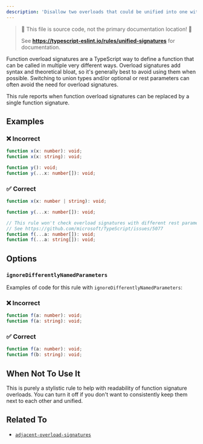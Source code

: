 ```yaml
---
description: 'Disallow two overloads that could be unified into one with a union or an optional/rest parameter.'
---
```


> 🛑 This file is source code, not the primary documentation location! 🛑
>
> See **https://typescript-eslint.io/rules/unified-signatures** for documentation.

Function overload signatures are a TypeScript way to define a function that can be called in multiple very different ways.
Overload signatures add syntax and theoretical bloat, so it's generally best to avoid using them when possible.
Switching to union types and/or optional or rest parameters can often avoid the need for overload signatures.

This rule reports when function overload signatures can be replaced by a single function signature.

## Examples

<!--tabs-->

### ❌ Incorrect

```ts
function x(x: number): void;
function x(x: string): void;
```

```ts
function y(): void;
function y(...x: number[]): void;
```

### ✅ Correct

```ts
function x(x: number | string): void;
```

```ts
function y(...x: number[]): void;
```

```ts
// This rule won't check overload signatures with different rest parameter types.
// See https://github.com/microsoft/TypeScript/issues/5077
function f(...a: number[]): void;
function f(...a: string[]): void;
```

## Options

### `ignoreDifferentlyNamedParameters`

Examples of code for this rule with `ignoreDifferentlyNamedParameters`:

<!--tabs-->

### ❌ Incorrect

```ts option='{ "ignoreDifferentlyNamedParameters": true }'
function f(a: number): void;
function f(a: string): void;
```

### ✅ Correct

```ts option='{ "ignoreDifferentlyNamedParameters": true }'
function f(a: number): void;
function f(b: string): void;
```

## When Not To Use It

This is purely a stylistic rule to help with readability of function signature overloads.
You can turn it off if you don't want to consistently keep them next to each other and unified.

## Related To

- [`adjacent-overload-signatures`](https://github.com/typescript-eslint/typescript-eslint/tree/main/packages/eslint-plugin/docs/rules/adjacent-overload-signatures.md)
